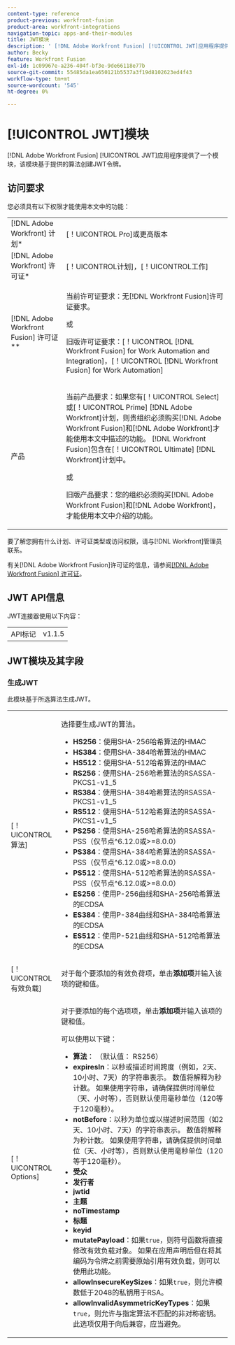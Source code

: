 ```yaml
---
content-type: reference
product-previous: workfront-fusion
product-area: workfront-integrations
navigation-topic: apps-and-their-modules
title: JWT模块
description: ' [!DNL Adobe Workfront Fusion] [!UICONTROL JWT]应用程序提供了一个模块，该模块根据提供的算法创建JWT令牌。'
author: Becky
feature: Workfront Fusion
exl-id: 1c09967e-a236-404f-bf3e-9de66118e77b
source-git-commit: 55485da1ea650121b5537a3f19d8102623ed4f43
workflow-type: tm+mt
source-wordcount: '545'
ht-degree: 0%

---
```


# [!UICONTROL JWT]模块

[!DNL Adobe Workfront Fusion] [!UICONTROL JWT]应用程序提供了一个模块，该模块基于提供的算法创建JWT令牌。

## 访问要求

您必须具有以下权限才能使用本文中的功能：

<table style="table-layout:auto"> 
 <col> 
 <col> 
 <tbody> 
  <tr> 
   <td role="rowheader">[!DNL Adobe Workfront] 计划*</td>
  <td> <p>[！UICONTROL Pro]或更高版本</p> </td>
  </tr> 
  <tr data-mc-conditions=""> 
   <td role="rowheader">[!DNL Adobe Workfront] 许可证*</td>
   <td> <p>[！UICONTROL计划]，[！UICONTROL工作]</p> </td> 
  </tr> 
  <tr> 
   <td role="rowheader">[!DNL Adobe Workfront Fusion] 许可证**</td> 
   <td>
   <p>当前许可证要求：无[!DNL Workfront Fusion]许可证要求。</p>
   <p>或</p>
   <p>旧版许可证要求：[！UICONTROL [!DNL Workfront Fusion] for Work Automation and Integration]，[！UICONTROL [!DNL Workfront Fusion] for Work Automation]</p>
   </td> 
  </tr> 
  <tr> 
   <td role="rowheader">产品</td> 
   <td>
   <p>当前产品要求：如果您有[！UICONTROL Select]或[！UICONTROL Prime] [!DNL Adobe Workfront]计划，则贵组织必须购买[!DNL Adobe Workfront Fusion]和[!DNL Adobe Workfront]才能使用本文中描述的功能。 [!DNL Workfront Fusion]包含在[！UICONTROL Ultimate] [!DNL Workfront]计划中。</p>
   <p>或</p>
   <p>旧版产品要求：您的组织必须购买[!DNL Adobe Workfront Fusion]和[!DNL Adobe Workfront]，才能使用本文中介绍的功能。</p>
   </td> 
  </tr> 
 </tbody> 
</table>

要了解您拥有什么计划、许可证类型或访问权限，请与[!DNL Workfront]管理员联系。

有关[!DNL Adobe Workfront Fusion]许可证的信息，请参阅[[!DNL Adobe Workfront Fusion] 许可证](../../workfront-fusion/get-started/license-automation-vs-integration.md)。

## JWT API信息

JWT连接器使用以下内容：

<table style="table-layout:auto"> 
 <col> 
 <col> 
 <tbody> 
   <tr> 
   <td role="rowheader">API标记</td> 
   <td>v1.1.5</td> 
  </tr>
 </tbody> 
 </table>

## JWT模块及其字段

### 生成JWT

此模块基于所选算法生成JWT。

<table style="table-layout:auto"> 
 <col data-mc-conditions=""> 
 <col data-mc-conditions=""> 
 <tbody> 
  <tr> 
   <td role="rowheader">[！UICONTROL算法]</td> 
   <td> <p>选择要生成JWT的算法。</p> <ul>
   <li><b>HS256</b>：使用SHA-256哈希算法的HMAC</li>
   <li><b>HS384</b>：使用SHA-384哈希算法的HMAC</li>
   <li><b>HS512</b>：使用SHA-512哈希算法的HMAC</li>
   <li><b>RS256</b>：使用SHA-256哈希算法的RSASSA-PKCS1-v1_5</li>
   <li><b>RS384</b>：使用SHA-384哈希算法的RSASSA-PKCS1-v1_5</li>
   <li><b>RS512</b>：使用SHA-512哈希算法的RSASSA-PKCS1-v1_5</li>
   <li><b>PS256</b>：使用SHA-256哈希算法的RSASSA-PSS（仅节点^6.12.0或&gt;=8.0.0）</li>
   <li><b>PS384</b>：使用SHA-384哈希算法的RSASSA-PSS（仅节点^6.12.0或&gt;=8.0.0）</li>
   <li><b>PS512</b>：使用SHA-512哈希算法的RSASSA-PSS（仅节点^6.12.0或&gt;=8.0.0）</li>
   <li><b>ES256</b>：使用P-256曲线和SHA-256哈希算法的ECDSA</li>
   <li><b>ES384</b>：使用P-384曲线和SHA-384哈希算法的ECDSA</li>
   <li><b>ES512</b>：使用P-521曲线和SHA-512哈希算法的ECDSA</li>
   </ul></td> 
  </tr> 
  <tr> 
   <td role="rowheader">[！UICONTROL有效负载] </td> 
   <td> <p>对于每个要添加的有效负荷项，单击<b>添加项</b>并输入该项的键和值。</p> </td> 
  </tr> 
  <tr> 
   <td role="rowheader">[！UICONTROL Options] </td> 
   <td> <p>对于要添加的每个选项项，单击<b>添加项</b>并输入该项的键和值。</p> <p>可以使用以下键：
   <ul>
   <li><b>算法</b>： （默认值： RS256）</li>
   <li><b>expiresIn</b>：以秒或描述时间跨度（例如，2天、10小时、7天）的字符串表示。 数值将解释为秒计数。 如果使用字符串，请确保提供时间单位（天、小时等），否则默认使用毫秒单位（120等于120毫秒）。</li>
   <li><b>notBefore</b>：以秒为单位或以描述时间范围（如2天、10小时、7天）的字符串表示。 数值将解释为秒计数。 如果使用字符串，请确保提供时间单位（天、小时等），否则默认使用毫秒单位（120等于120毫秒）。
</li>
   <li><b>受众</b></li>
   <li><b>发行者</b></li>
   <li><b>jwtid</b></li>
   <li><b>主题</b></li>
   <li><b>noTimestamp</b></li>
   <li><b>标题</b></li>
   <li><b>keyid</b></li>
   <li><b>mutatePayload</b>：如果<code>true</code>，则符号函数将直接修改有效负载对象。 如果在应用声明后但在将其编码为令牌之前需要原始引用有效负载，则可以使用此功能。</li>
   <li><b>allowInsecureKeySizes</b>：如果<code>true</code>，则允许模数低于2048的私钥用于RSA。</li>
   <li><b>allowInvalidAsymmetricKeyTypes</b>：如果<code>true</code>，则允许与指定算法不匹配的非对称密钥。 此选项仅用于向后兼容，应当避免。</li>
   </ul>
   </td> 
  </tr> 
 </tbody> 
</table>
